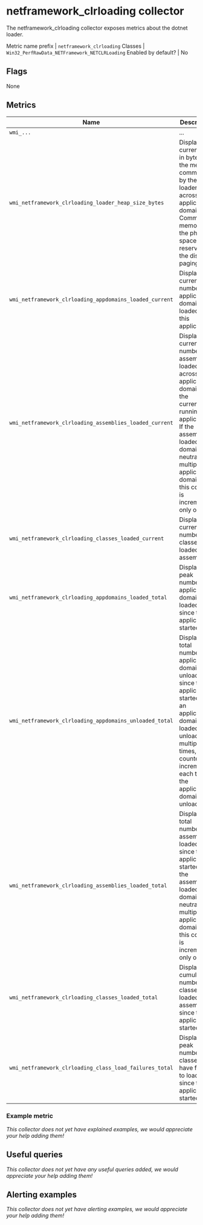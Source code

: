 # netframework_clrloading collector

The netframework_clrloading collector exposes metrics about the dotnet loader.

Metric name prefix | `netframework_clrloading`
Classes             | `Win32_PerfRawData_NETFramework_NETCLRLoading`
Enabled by default? | No

## Flags

None

## Metrics

Name | Description | Type | Labels
-----|-------------|------|-------
`wmi_...` | ... | counter/gauge/histogram/summary | ...
`wmi_netframework_clrloading_loader_heap_size_bytes` | Displays the current size, in bytes, of the memory committed by the class loader across all application domains. Committed memory is the physical space reserved in the disk paging file. | gauge | `process`
`wmi_netframework_clrloading_appdomains_loaded_current` | Displays the current number of application domains loaded in this application. | gauge | `process`
`wmi_netframework_clrloading_assemblies_loaded_current` | Displays the current number of assemblies loaded across all application domains in the currently running application. If the assembly is loaded as domain-neutral from multiple application domains, this counter is incremented only once. | gauge | `process`
`wmi_netframework_clrloading_classes_loaded_current` | Displays the current number of classes loaded in all assemblies. | gauge | `process`
`wmi_netframework_clrloading_appdomains_loaded_total` | Displays the peak number of application domains loaded since the application started. | counter | `process`
`wmi_netframework_clrloading_appdomains_unloaded_total` | Displays the total number of application domains unloaded since the application started. If an application domain is loaded and unloaded multiple times, this counter increments each time the application domain is unloaded. | counter | `process`
`wmi_netframework_clrloading_assemblies_loaded_total` | Displays the total number of assemblies loaded since the application started. If the assembly is loaded as domain-neutral from multiple application domains, this counter is incremented only once. | counter | `process`
`wmi_netframework_clrloading_classes_loaded_total` | Displays the cumulative number of classes loaded in all assemblies since the application started. | counter | `process`
`wmi_netframework_clrloading_class_load_failures_total` | Displays the peak number of classes that have failed to load since the application started. | counter | `process`

### Example metric
_This collector does not yet have explained examples, we would appreciate your help adding them!_

## Useful queries
_This collector does not yet have any useful queries added, we would appreciate your help adding them!_

## Alerting examples
_This collector does not yet have alerting examples, we would appreciate your help adding them!_
